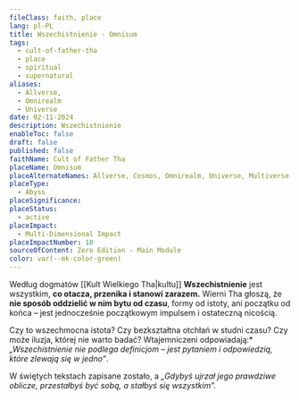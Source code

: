 ```yaml
---
fileClass: faith, place
lang: pl-PL
title: Wszechistnienie - Omnisum
tags:
  - cult-of-father-tha
  - place
  - spiritual
  - supernatural
aliases:
  - Allverse,
  - Omnirealm
  - Universe
date: 02-11-2024
description: Wszechistnienie
enableToc: false
draft: false
published: false
faithName: Cult of Father Tha
placeName: Omnisum
placeAlternateNames: Allverse, Cosmos, Omnirealm, Universe, Multiverse
placeType:
  - Abyss
placeSignificance: 
placeStatus:
  - active
placeImpact:
  - Multi-Dimensional Impact
placeImpactNumber: 10
sourceOfContent: Zero Edition - Main Module
color: var(--mk-color-green)
---
```

Według dogmatów [[Kult Wielkiego Tha|kultu]] **Wszechistnienie** jest wszystkim, **co otacza, przenika i stanowi zarazem.** 
Wierni Tha głoszą, że **nie sposób oddzielić w nim bytu od czasu**, formy od istoty, ani początku od końca – jest jednocześnie początkowym impulsem i ostateczną nicością.

Czy to wszechmocna istota? Czy bezkształtna otchłań w studni czasu? Czy może iluzja, której nie warto badać? 
Wtajemniczeni odpowiadają:* *„Wszechistnienie nie podlega definicjom – jest pytaniem i odpowiedzią, które zlewają się w jedno”*.

W świętych tekstach zapisane zostało, a *„Gdybyś ujrzał jego prawdziwe oblicze, przestałbyś być sobą, a stałbyś się wszystkim”.*